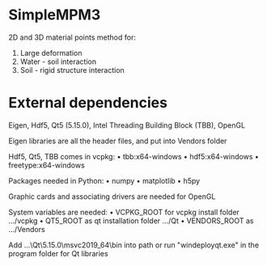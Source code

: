 # SimpleMPM3
2D and 3D material points method for:
1. Large deformation
2. Water - soil interaction
3. Soil - rigid structure interaction

# External dependencies
Eigen, Hdf5, Qt5 (5.15.0), Intel Threading Building Block (TBB), OpenGL

Eigen libraries are all the header files, and put into Vendors folder

Hdf5, Qt5, TBB comes in vcpkg:
• tbb:x64-windows
• hdf5:x64-windows
• freetype:x64-windows

Packages needed in Python:
• numpy
• matplotlib
• h5py

Graphic cards and associating drivers are needed for OpenGL

System variables are needed:
• VCPKG_ROOT for vcpkg install folder .../vcpkg
• QT5_ROOT as qt installation folder .../Qt
• VENDORS_ROOT as .../Vendors

Add ...\Qt\5.15.0\msvc2019_64\bin into path or run "windeployqt.exe" in the program folder for Qt libraries  
